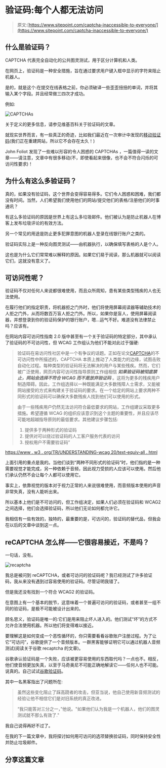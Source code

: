# 验证码:每个人都无法访问

> 原文:[https://www.sitepoint.com/captcha-inaccessible-to-everyone/](https://www.sitepoint.com/captcha-inaccessible-to-everyone/)

## 什么是验证码？

CAPTCHA 代表完全自动化的公共图灵测试，用于区分计算机和人类。

在网页上，验证码是一种安全措施，旨在通过要求用户键入框中显示的字符来阻止机器人。

是的，就是这个:在提交在线表格之前，你必须破译一些歪歪扭扭的单词，并将其输入某个字段。并且经常做三四次才成功。

例如:

![CAPTCHAs](../Images/b85275a2ace0c2649132b8516ff29aae.png)

关于定义的更多信息，请参见维基百科关于验证码的文章。

就现实世界而言，有一些真正的奇迹，比如我们最近在一次审计中发现的[移动验证码](http://api.addthis.com/oexchange/0.8/forward/email/offer?url=http://picturesofyou.com.au/&username=tacweb&title=TAC%20-%20Pictures%20of%20You)(我们正在重建网站，所以它不会存在太久！)

John Foliot 发现了一些难以形容的令人困惑的 CAPTCHAs ，一篇值得一读的文章——请注意，文章中有很多移动(不，即使看起来很像，也不会不符合闪烁的可访问性要求)！

## 为什么有这么多验证码？

真的，如果没有验证码，这个世界会变得容易得多。它们令人困惑和困难，我们都没有时间。当然，人们希望我们使用他们的网站/提交他们的表格/注册他们的时事通讯？

有这么多验证码的原因是世界上有这么多垃圾邮件。他们被认为是防止机器人在博客上发布垃圾评论的有效方法。

另一个常见的用途是防止更多犯罪意图的机器人登录在线银行账户之类的。

验证码实际上是一种反向图灵测试——由机器执行，以确保填写表格的人是个人。

这也是为什么它们常常难以解释的原因。如果它们易于阅读，那么机器就可以阅读它们，这就没有意义了。

## 可访问性呢？

验证码不仅对任何人来说都很难使用，而且众所周知，患有某些类型残疾的人也无法使用。

在履行他们的指定职责，将机器拒之门外时，他们将使用屏幕阅读器等辅助技术的人拒之门外，从而将数百万盲人拒之门外。所以，如果你是盲人，使用屏幕阅读器，并想登录到你的验证码保护的银行账户，嗯…运气不好。难道没有法律禁止吗？应该有。

在网站内容可访问性指南 2.0 版中甚至有一个关于验证码的特定部分，其中承认了验证码的不可访问性，但 WCAG 工作组认为他们不能对此过于强硬:

> 验证码在易访问性社区中是一个有争议的话题。正如在论文[CAPTCHA](https://www.w3.org/TR/turingtest/)的不可访问性中所描述的，CAPTCHA 本质上推动了人类能力的边缘，试图击败自动化过程。每种类型的验证码将无法解决的用户与某些残疾。然而，它们被广泛使用，网页内容可访问性指导原则工作组相信 ***如果验证码被彻底禁止，网站会选择不符合 WCAG 而不是放弃验证码*** 。这将为更多的残疾用户制造障碍。因此，工作组选择以一种既能满足大多数残障人士需求，又能被网站接受的方式来构建关于验证码的要求。在一个给定的网站上要求两种不同形式的验证码可以确保大多数残疾人找到他们可以使用的形式。
> 
> 由于一些残疾用户仍然无法访问符合最低要求的网站，工作组建议采取更多措施。希望遵循 WCAG 的组织应该意识到这个主题的重要性，并且应该尽可能地超越指导原则的最低要求。其他建议步骤包括:
> 
> 1.  提供多于两种形式的验证码
> 2.  提供对可以绕过验证码的人工客户服务代表的访问
> 3.  授权用户不需要验证码”

[https://www . w3 . org/TR/UNDERSTANDING-wcag 20/text-equiv-all . html](https://www.w3.org/TR/UNDERSTANDING-WCAG20/text-equiv-all.html)

上面引用的重点是我的。当他们谈到“两种不同形式的验证码”时，他们指的是一种需要视觉才能完成，另一种依赖于音频，因此视力受损的人应该可以使用。然后他们承认仍然不会让每个人都可以使用它。

事实上，依靠视觉的版本对于视力正常的人来说很难使用，而音频版本使用的声音非常失真，没有人能听出来。

所以基本上他们是不可访问的，但工作组决定，如果人们必须在验证码和 WCAG2 之间选择，他们会选择验证码，所以他们无论如何都允许它。

我相信有一些有效的，独特的，最重要的是，可访问的，验证码的替代品，但我会在以后的文章中谈到这一点。

## reCAPTCHA 怎么样——它很容易接近，不是吗？

一句话，没有。

![recaptcha](../Images/1a2750e8880a7bcd0d6b257a3d1edb7d.png)

我总是被问到 reCAPTCHA，或者可访问的验证码呢？我已经测试了许多验证码，我从来没有遇到过容易使用的验证码。尽管证明我错了。

但是我还没有找到一个符合 WCAG2 的验证码。

在意图上有一个基本的脱节，这意味着一个普遍可访问的验证码，或者甚至一组不同的验证码，是极不可能被设计出来的。

顾名思义，验证码是唯一的:它们是用来阻止坏人进入的。他们测试“坏”的方式不允许合法使用机器。所以他们将变得难以接近。

要理解这是如何变成一个恶性循环的，你只需要看看谷歌账户注册过程。为了让它“可访问”，谷歌提供了一个音频版本。一群黑客能够证明它可以通过机器人音频测试(阅读关于谷歌 recaptcha 的文章)。

谷歌承认验证码是一个失败，应该被更容易使用的东西取代吗？一点也不。相反，他们使音频更加失真，以至于马奇奥尼不可能正确地解读它——任何人也不可能。说真的。自己试试[谷歌验证码](https://accounts.google.com/SignUp?service=mail&continue=https%3A%2F%2Fmail.google.com%2Fmail%2F&ltmpl=default&hl=en)。

其中一名黑客指出了问题所在:

> 虽然这些变化阻止了踩高跷者的攻击，但亚当说，他自己使用新音频测试的经验让他不相信它们是对旧系统的真正改进。
> 
> “我只能答对三分之一，”他说。"如果他们认为我是一个机器人，他们的图灵测试就不那么有效了."

我自己说得再好不过了。

在我的下一篇文章中，我将探讨如何用可访问的选项替换验证码，同时保持安全性并防止垃圾邮件。

## 分享这篇文章